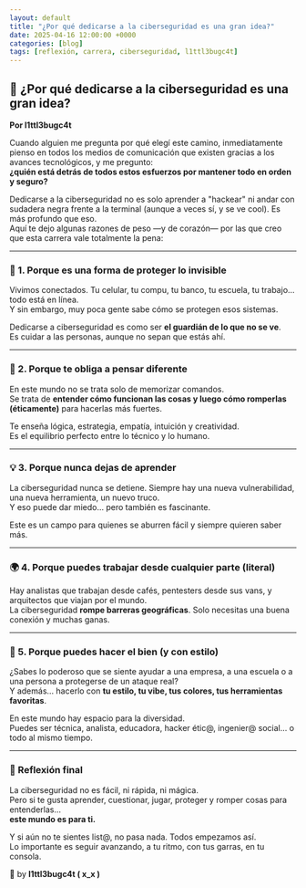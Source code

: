 ```yaml
---
layout: default
title: "¿Por qué dedicarse a la ciberseguridad es una gran idea?"
date: 2025-04-16 12:00:00 +0000
categories: [blog]
tags: [reflexión, carrera, ciberseguridad, l1ttl3bugc4t]
---
```


## 🧠 ¿Por qué dedicarse a la ciberseguridad es una gran idea?  
**Por l1ttl3bugc4t**

Cuando alguien me pregunta por qué elegí este camino, inmediatamente pienso en todos los medios de comunicación que existen gracias a los avances tecnológicos, y me pregunto:  
**¿quién está detrás de todos estos esfuerzos por mantener todo en orden y seguro?**

Dedicarse a la ciberseguridad no es solo aprender a "hackear" ni andar con sudadera negra frente a la terminal (aunque a veces sí, y se ve cool). Es más profundo que eso.  
Aquí te dejo algunas razones de peso —y de corazón— por las que creo que esta carrera vale totalmente la pena:

---

### 🔐 1. Porque es una forma de proteger lo invisible

Vivimos conectados. Tu celular, tu compu, tu banco, tu escuela, tu trabajo… todo está en línea.  
Y sin embargo, muy poca gente sabe cómo se protegen esos sistemas.

Dedicarse a ciberseguridad es como ser **el guardián de lo que no se ve**.  
Es cuidar a las personas, aunque no sepan que estás ahí.

---

### 🧠 2. Porque te obliga a pensar diferente

En este mundo no se trata solo de memorizar comandos.  
Se trata de **entender cómo funcionan las cosas y luego cómo romperlas (éticamente)** para hacerlas más fuertes.

Te enseña lógica, estrategia, empatía, intuición y creatividad.  
Es el equilibrio perfecto entre lo técnico y lo humano.

---

### 💡 3. Porque nunca dejas de aprender

La ciberseguridad nunca se detiene. Siempre hay una nueva vulnerabilidad, una nueva herramienta, un nuevo truco.  
Y eso puede dar miedo… pero también es fascinante.

Este es un campo para quienes se aburren fácil y siempre quieren saber más.

---

### 🌍 4. Porque puedes trabajar desde cualquier parte (literal)

Hay analistas que trabajan desde cafés, pentesters desde sus vans, y arquitectos que viajan por el mundo.  
La ciberseguridad **rompe barreras geográficas**. Solo necesitas una buena conexión y muchas ganas.

---

### 👾 5. Porque puedes hacer el bien (y con estilo)

¿Sabes lo poderoso que se siente ayudar a una empresa, a una escuela o a una persona a protegerse de un ataque real?  
Y además… hacerlo con **tu estilo, tu vibe, tus colores, tus herramientas favoritas**.

En este mundo hay espacio para la diversidad.  
Puedes ser técnica, analista, educadora, hacker étic@, ingenier@ social… o todo al mismo tiempo.

---

### 💜 Reflexión final

La ciberseguridad no es fácil, ni rápida, ni mágica.  
Pero si te gusta aprender, cuestionar, jugar, proteger y romper cosas para entenderlas…  
**este mundo es para ti.**

Y si aún no te sientes list@, no pasa nada. Todos empezamos así.  
Lo importante es seguir avanzando, a tu ritmo, con tus garras, en tu consola.

👾 by **l1ttl3bugc4t ( x_x )**

